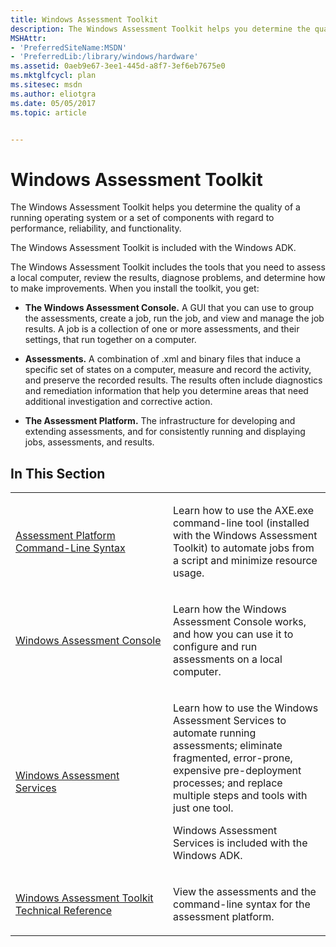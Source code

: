 ```yaml
---
title: Windows Assessment Toolkit
description: The Windows Assessment Toolkit helps you determine the quality of a running operating system or a set of components with regard to performance, reliability, and functionality.
MSHAttr:
- 'PreferredSiteName:MSDN'
- 'PreferredLib:/library/windows/hardware'
ms.assetid: 0aeb9e67-3ee1-445d-a8f7-3ef6eb7675e0
ms.mktglfcycl: plan
ms.sitesec: msdn
ms.author: eliotgra
ms.date: 05/05/2017
ms.topic: article


---
```


# Windows Assessment Toolkit


The Windows Assessment Toolkit helps you determine the quality of a running operating system or a set of components with regard to performance, reliability, and functionality.

The Windows Assessment Toolkit is included with the Windows ADK.

The Windows Assessment Toolkit includes the tools that you need to assess a local computer, review the results, diagnose problems, and determine how to make improvements. When you install the toolkit, you get:

-   **The Windows Assessment Console.** A GUI that you can use to group the assessments, create a job, run the job, and view and manage the job results. A job is a collection of one or more assessments, and their settings, that run together on a computer.

-   **Assessments.** A combination of .xml and binary files that induce a specific set of states on a computer, measure and record the activity, and preserve the recorded results. The results often include diagnostics and remediation information that help you determine areas that need additional investigation and corrective action.

-   **The Assessment Platform.** The infrastructure for developing and extending assessments, and for consistently running and displaying jobs, assessments, and results.

## In This Section


<table>
<colgroup>
<col width="50%" />
<col width="50%" />
</colgroup>
<tbody>
<tr class="odd">
<td><p><a href="assessment-platform-command-line-syntax.md" data-raw-source="[Assessment Platform Command-Line Syntax](assessment-platform-command-line-syntax.md)">Assessment Platform Command-Line Syntax</a></p></td>
<td><p>Learn how to use the AXE.exe command-line tool (installed with the Windows Assessment Toolkit) to automate jobs from a script and minimize resource usage.</p></td>
</tr>
<tr class="even">
<td><p><a href="windows-assessment-console.md" data-raw-source="[Windows Assessment Console](windows-assessment-console.md)">Windows Assessment Console</a></p></td>
<td><p>Learn how the Windows Assessment Console works, and how you can use it to configure and run assessments on a local computer.</p></td>
</tr>
<tr class="odd">
<td><p><a href="windows-assessment-services-technical-reference.md" data-raw-source="[Windows Assessment Services](windows-assessment-services-technical-reference.md)">Windows Assessment Services</a></p></td>
<td><p>Learn how to use the Windows Assessment Services to automate running assessments; eliminate fragmented, error-prone, expensive pre-deployment processes; and replace multiple steps and tools with just one tool.</p>
<p>Windows Assessment Services is included with the Windows ADK.</p></td>
</tr>
<tr class="even">
<td><p><a href="windows-assessment-toolkit-technical-reference.md" data-raw-source="[Windows Assessment Toolkit Technical Reference](windows-assessment-toolkit-technical-reference.md)">Windows Assessment Toolkit Technical Reference</a></p></td>
<td><p>View the assessments and the command-line syntax for the assessment platform.</p></td>
</tr>
</tbody>
</table>

 

 

 






